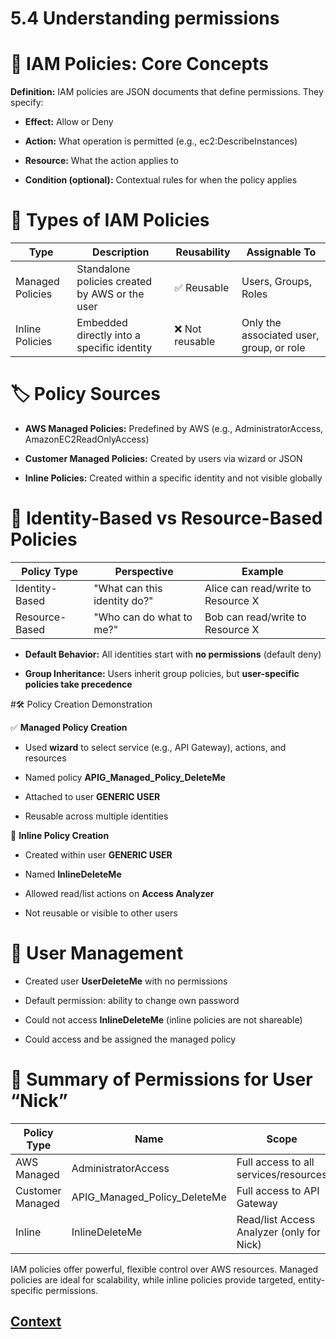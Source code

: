 # 5.4 Understanding permissions 
 
 # 📜 IAM Policies: Core Concepts

**Definition:**
IAM policies are JSON documents that define permissions. They specify:

* **Effect:** Allow or Deny

* **Action:** What operation is permitted (e.g., ec2:DescribeInstances)

* **Resource:** What the action applies to

* **Condition (optional):** Contextual rules for when the policy applies

 # 🧩 Types of IAM Policies

 | Type            | Description                                      | Reusability     | Assignable To                  |
|-----------------|--------------------------------------------------|-----------------|--------------------------------|
| Managed Policies| Standalone policies created by AWS or the user   | ✅ Reusable     | Users, Groups, Roles           |
| Inline Policies | Embedded directly into a specific identity       | ❌ Not reusable | Only the associated user, group, or role |

# 🏷️ Policy Sources
* **AWS Managed Policies:** Predefined by AWS (e.g., AdministratorAccess, AmazonEC2ReadOnlyAccess)

* **Customer Managed Policies:** Created by users via wizard or JSON

* **Inline Policies:** Created within a specific identity and not visible globally

# 🔐 Identity-Based vs Resource-Based Policies

| Policy Type      | Perspective                    | Example                              |
|------------------|-------------------------------|--------------------------------------|
| Identity-Based   | "What can this identity do?"   | Alice can read/write to Resource X   |
| Resource-Based   | "Who can do what to me?"       | Bob can read/write to Resource X     |

* **Default Behavior:** All identities start with **no permissions** (default deny)

* **Group Inheritance:** Users inherit group policies, but **user-specific policies take precedence**

#🛠️ Policy Creation Demonstration

✅ **Managed Policy Creation**

* Used **wizard** to select service (e.g., API Gateway), actions, and resources

* Named policy **APIG_Managed_Policy_DeleteMe**

* Attached to user **GENERIC USER**

* Reusable across multiple identities

📎 **Inline Policy Creation**

* Created within user **GENERIC USER**

* Named **InlineDeleteMe**

* Allowed read/list actions on **Access Analyzer**

* Not reusable or visible to other users

# 👤 User Management

* Created user **UserDeleteMe** with no permissions

* Default permission: ability to change own password

* Could not access **InlineDeleteMe** (inline policies are not shareable)

* Could access and be assigned the managed policy

# 🧪 Summary of Permissions for User “Nick”

| Policy Type      | Name                          | Scope                                      |
|------------------|-------------------------------|--------------------------------------------|
| AWS Managed      | AdministratorAccess           | Full access to all services/resources       |
| Customer Managed | APIG_Managed_Policy_DeleteMe  | Full access to API Gateway                 |
| Inline           | InlineDeleteMe                | Read/list Access Analyzer (only for Nick)  |


IAM policies offer powerful, flexible control over AWS resources. Managed policies are ideal for scalability, while inline policies provide targeted, entity-specific permissions.





 ## [Context](./../context.md)